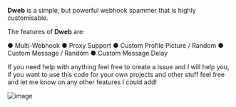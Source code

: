**Dweb** is a simple, but powerful webhook spammer that is highly customisable.

The features of **Dweb** are:

● Multi-Webhook
● Proxy Support
● Custom Profile Picture / Random
● Custom Message / Random
● Custom Message Delay


If you need help with anything feel free to create a issue and I will help you, if you want to use this code for your own projects and other stuff feel free and let me know on any other features I could add!




![image](https://github.com/user-attachments/assets/aa9f0725-cc85-42d2-b8e5-fde1213bbfbb)

